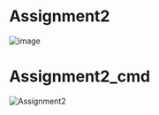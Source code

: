 # Assignment2
![image](https://user-images.githubusercontent.com/117542420/205086901-bade4e03-c288-4b41-8739-70ff929feef6.png)
# Assignment2_cmd
![Assignment2](https://user-images.githubusercontent.com/117542420/205087041-b0d4fa0b-cf92-44ee-86aa-274c9c759f64.PNG)
